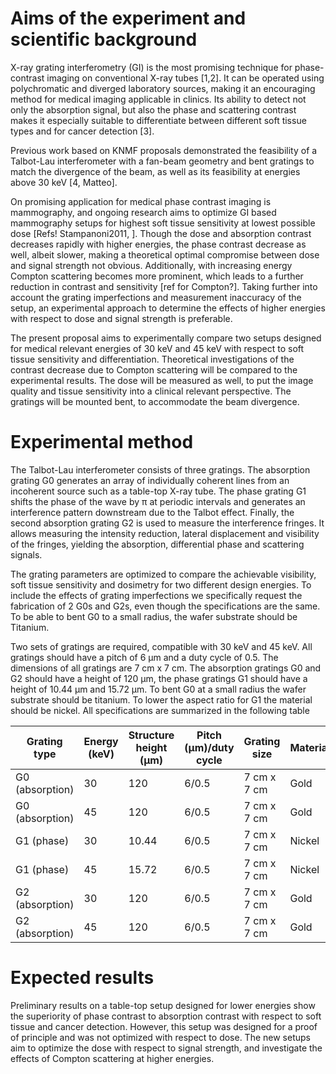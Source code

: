 # Aims of the experiment and scientific background
X-ray grating interferometry (GI) is the most promising technique for phase-contrast imaging on conventional X-ray tubes [1,2]. It can be operated using polychromatic and diverged laboratory sources, making it an encouraging method for medical imaging applicable in clinics. Its ability to detect not only the absorption signal, but also the phase and scattering contrast makes it especially suitable to differentiate between different soft tissue types and for cancer detection [3].

Previous work based on KNMF proposals demonstrated the feasibility of a Talbot-Lau interferometer with a fan-beam geometry and bent gratings to match the divergence of the beam, as well as its feasibility at energies above 30 keV [4, Matteo].

On promising application for medical phase contrast imaging is mammography, and ongoing research aims to optimize GI based mammography setups for highest soft tissue sensitivity at lowest possible dose [Refs! Stampanoni2011, ]. Though the dose and absorption contrast decreases rapidly with higher energies, the phase contrast decrease as well, albeit slower, making a theoretical optimal compromise between dose and signal strength not obvious. Additionally, with increasing energy Compton scattering becomes more prominent, which leads to a further reduction in contrast and sensitivity [ref for Compton?].
Taking further into account the grating imperfections and measurement inaccuracy of the setup, an experimental approach to determine the effects of higher energies with respect to dose and signal strength is preferable.

The present proposal aims to experimentally compare two setups designed for medical relevant energies of 30 keV and 45 keV with respect to soft tissue sensitivity and differentiation. Theoretical investigations of the contrast decrease due to Compton scattering will be compared to the experimental results. The dose will be measured as well, to put the image quality and tissue sensitivity into a clinical relevant perspective. The gratings will be mounted bent, to accommodate the beam divergence.  

# Experimental method
The Talbot-Lau interferometer consists of three gratings. The absorption grating G0 generates an array of individually coherent lines from an incoherent source such as a table-top X-ray tube.
The phase grating G1 shifts the phase of the wave by π at periodic intervals and generates an interference pattern downstream due to the Talbot effect.
Finally, the second absorption grating G2 is used to measure the interference fringes. It allows measuring the intensity reduction, lateral displacement and visibility of the fringes, yielding the absorption, differential phase and scattering signals.

The grating parameters are optimized to compare the achievable visibility, soft tissue sensitivity and dosimetry for two different design energies. To include the effects of grating imperfections we specifically request the fabrication of 2 G0s and G2s, even though the specifications are the same. To be able to bent G0 to a small radius, the wafer substrate should be Titanium.

Two sets of gratings are required, compatible with 30 keV and 45 keV. All gratings should have a pitch of 6 μm and a duty cycle of 0.5. The dimensions of all gratings are 7 cm x 7 cm.
The absorption gratings G0 and G2 should have a height of 120 μm, the phase gratings G1 should have a height of 10.44 μm and 15.72 μm.
To bent G0 at a small radius the wafer substrate should be titanium. To lower the aspect ratio for G1 the material should be nickel.
All specifications are summarized in the following table

| Grating type | Energy (keV) | Structure height (μm) | Pitch (μm)/duty cycle | Grating size | Material | Wafer material |
| ------------ | ------------ | --------------------- | --------------------- | ------------ | -------- | -------------- |
| G0 (absorption) | 30 | 120 | 6/0.5 | 7 cm x 7 cm | Gold | Titanium |
| G0 (absorption) | 45 | 120 | 6/0.5 | 7 cm x 7 cm | Gold | Titanium |
| G1 (phase) | 30 | 10.44   | 6/0.5 | 7 cm x 7 cm | Nickel | Silicon/Nickel? | 
| G1 (phase) | 45 | 15.72 | 6/0.5 | 7 cm x 7 cm | Nickel | Silicon/Nickel? |
| G2 (absorption) | 30 | 120 | 6/0.5 | 7 cm x 7 cm | Gold | Silicon | 
| G2 (absorption) | 45 | 120 | 6/0.5 | 7 cm x 7 cm | Gold | Silicon | 

# Expected results
Preliminary results on a table-top setup designed for lower energies show the superiority of phase contrast to absorption contrast with respect to soft tissue and cancer detection. However, this setup was designed for a proof of principle and was not optimized with respect to dose. The new setups aim to optimize the dose with respect to signal strength, and investigate the effects of Compton scattering at higher energies. 
